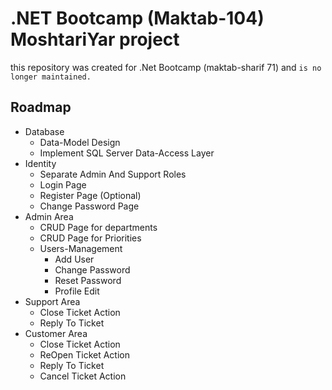 
# .NET Bootcamp (Maktab-104) MoshtariYar project
this repository was created for .Net Bootcamp (maktab-sharif 71) and ```is no longer maintained.```


## Roadmap
* Database
  - Data-Model Design
  - Implement SQL Server Data-Access Layer
* Identity
  - Separate Admin And Support Roles
  - Login Page
  - Register Page (Optional)
  - Change Password Page
* Admin Area
  - CRUD Page for departments
  - CRUD Page for Priorities
  - Users-Management
    - Add User
    - Change Password
    - Reset Password
    - Profile Edit
* Support Area
  - Close Ticket Action
  - Reply To Ticket
* Customer Area
  - Close Ticket Action
  - ReOpen Ticket Action
  - Reply To Ticket
  - Cancel Ticket Action

